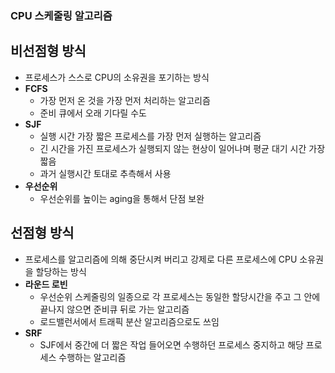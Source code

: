 ### CPU 스케줄링 알고리즘 

## 비선점형 방식
- 프로세스가 스스로 CPU의 소유권을 포기하는 방식
- **FCFS**
  - 가장 먼저 온 것을 가장 먼저 처리하는 알고리즘
  - 준비 큐에서 오래 기다릴 수도
- **SJF**
  - 실행 시간 가장 짧은 프로세스를 가장 먼저 실행하는 알고리즘
  - 긴 시간을 가진 프로세스가 실행되지 않는 현상이 일어나며 평균 대기 시간 가장 짧음
  - 과거 실행시간 토대로 추측해서 사용
- **우선순위**
  - 우선순위를 높이는 aging을 통해서 단점 보완

## 선점형 방식
- 프로세스를 알고리즘에 의해 중단시켜 버리고 강제로 다른 프로세스에 CPU 소유권을 할당하는 방식
- **라운드 로빈**
  - 우선순위 스케줄링의 일종으로 각 프로세스는 동일한 할당시간을 주고 그 안에 끝나지 않으면 준비큐 뒤로 가는 알고리즘
  - 로드밸런서에서 트래픽 분산 알고리즘으로도 쓰임
- **SRF**
  - SJF에서 중간에 더 짧은 작업 들어오면 수행하던 프로세스 중지하고 해당 프로세스 수행하는 알고리즘
